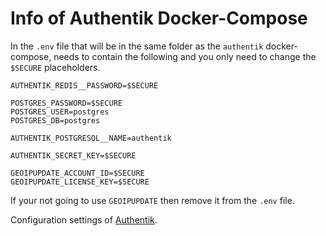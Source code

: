 # Info of Authentik Docker-Compose


In the `.env` file that will be in the same folder as the `authentik` docker-compose, needs to contain the following and you only need to change the `$SECURE` placeholders.
```
AUTHENTIK_REDIS__PASSWORD=$SECURE

POSTGRES_PASSWORD=$SECURE
POSTGRES_USER=postgres
POSTGRES_DB=postgres

AUTHENTIK_POSTGRESQL__NAME=authentik

AUTHENTIK_SECRET_KEY=$SECURE

GEOIPUPDATE_ACCOUNT_ID=$SECURE 
GEOIPUPDATE_LICENSE_KEY=$SECURE
```

If your not going to use `GEOIPUPDATE` then remove it from the `.env` file.

Configuration settings of [Authentik](https://goauthentik.io/docs/installation/configuration).